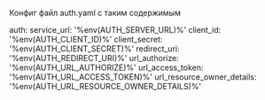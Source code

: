 Конфиг файл auth.yaml с таким содержимым

auth:
    service_url: '%env(AUTH_SERVER_URL)%'
    client_id: '%env(AUTH_CLIENT_ID)%'
    client_secret: '%env(AUTH_CLIENT_SECRET)%'
    redirect_uri: '%env(AUTH_REDIRECT_URI)%'
    url_authorize: '%env(AUTH_URL_AUTHORIZE)%'
    url_access_token: '%env(AUTH_URL_ACCESS_TOKEN)%'
    url_resource_owner_details: '%env(AUTH_URL_RESOURCE_OWNER_DETAILS)%'